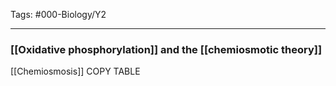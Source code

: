 Tags: #000-Biology/Y2

---
### [[Oxidative phosphorylation]] and the [[chemiosmotic theory]]
[[Chemiosmosis]]
COPY TABLE